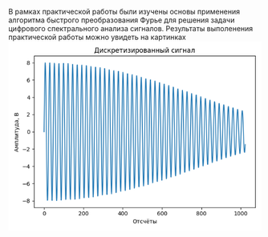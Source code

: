 В рамках практической работы были изучены основы применения алгоритма быстрого преобразования Фурье для решения задачи цифрового спектрального анализа сигналов. Результаты выполенения практической работы можно увидеть на картинках
![sldfkj](https://github.com/TestPortf/portfolio/blob/main/MetUstrCifrObr/1sem/practika/prac2/%D0%93%D1%80%D0%B0%D1%84%D0%B8%D0%BA%20%D0%BE%D0%B1%D1%8B%D1%87%D0%BD%D0%BE%D0%B3%D0%BE%20%D0%B4%D0%B8%D1%81%D0%BA%D1%80%D0%B5%D1%82%D0%B8%D0%B7%D0%B8%D1%80%D0%BE%D0%B2%D0%B0%D0%BD%D0%BD%D0%BE%D0%B3%D0%BE%20%D1%81%D0%B8%D0%B3%D0%BD%D0%B0%D0%BB%D0%B0.png)
